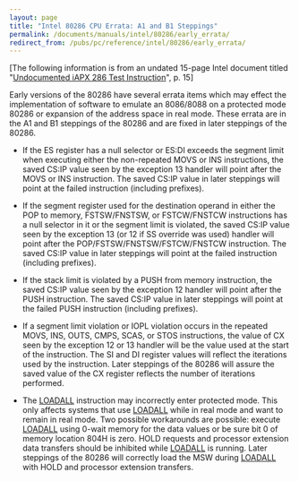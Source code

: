 ```yaml
---
layout: page
title: "Intel 80286 CPU Errata: A1 and B1 Steppings"
permalink: /documents/manuals/intel/80286/early_errata/
redirect_from: /pubs/pc/reference/intel/80286/early_errata/
---
```


[The following information is from an undated 15-page Intel document titled "[Undocumented iAPX 286 Test Instruction](https://docs.pcjs.org/manuals/intel/80286/80286_LOADALL.pdf#page=15)", p. 15]

Early versions of the 80286 have several errata items which may effect the implementation of software to emulate an
8086/8088 on a protected mode 80286 or expansion of the address space in real mode. These errata are in the A1 and B1
steppings of the 80286 and are fixed in later steppings of the 80286.

 * If the ES register has a null selector or ES:DI exceeds the segment limit when executing either the non-repeated
 MOVS or INS instructions, the saved CS:IP value seen by the exception 13 handler will point after the MOVS or
 INS instruction. The saved CS:IP value in later steppings will point at the failed instruction (including prefixes).

 * If the segment register used for the destination operand in either the POP to memory, FSTSW/FNSTSW, or
 FSTCW/FNSTCW instructions has a null selector in it or the segment limit is violated, the saved CS:IP value
 seen by the exception 13 (or 12 if SS override was used) handler will point after the POP/FSTSW/FNSTSW/FSTCW/FNSTCW
 instruction. The saved CS:IP value in later steppings will point at the failed instruction (including prefixes).

 * If the stack limit is violated by a PUSH from memory instruction, the saved CS:IP value seen by the exception 12
 handler will point after the PUSH instruction. The saved CS:IP value in later steppings will point at the failed
 PUSH instruction (including prefixes).

 * If a segment limit violation or IOPL violation occurs in the repeated MOVS, INS, OUTS, CMPS, SCAS, or STOS
 instructions, the value of CX seen by the exception 12 or 13 handler will be the value used at the start of the
 instruction. The SI and DI register values will reflect the iterations used by the instruction. Later steppings
 of the 80286 will assure the saved value of the CX register reflects the number of iterations performed.
    
 * The [LOADALL](../loadall/) instruction may incorrectly enter protected mode. This only affects systems that use
 [LOADALL](../loadall/) while in real mode and want to remain in real mode. Two possible workarounds are possible:
 execute [LOADALL](../loadall/) using 0-wait memory for the data values or be sure bit 0 of memory location 804H is
 zero. HOLD requests and processor extension data transfers should be inhibited while [LOADALL](../loadall/) is running.
 Later steppings of the 80286 will correctly load the MSW during [LOADALL](../loadall/) with HOLD and processor
 extension transfers.
